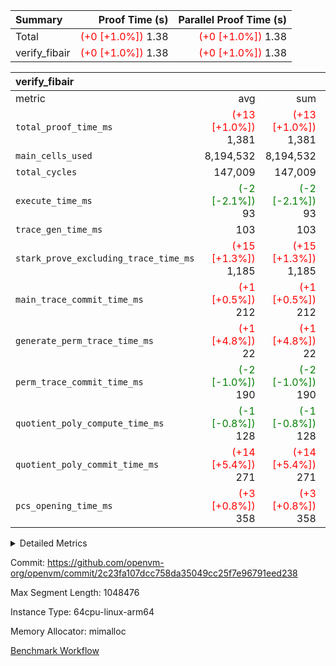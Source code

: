 | Summary | Proof Time (s) | Parallel Proof Time (s) |
|:---|---:|---:|
| Total | <span style='color: red'>(+0 [+1.0%])</span> 1.38 | <span style='color: red'>(+0 [+1.0%])</span> 1.38 |
| verify_fibair | <span style='color: red'>(+0 [+1.0%])</span> 1.38 | <span style='color: red'>(+0 [+1.0%])</span> 1.38 |


| verify_fibair |||||
|:---|---:|---:|---:|---:|
|metric|avg|sum|max|min|
| `total_proof_time_ms ` | <span style='color: red'>(+13 [+1.0%])</span> 1,381 | <span style='color: red'>(+13 [+1.0%])</span> 1,381 | <span style='color: red'>(+13 [+1.0%])</span> 1,381 | <span style='color: red'>(+13 [+1.0%])</span> 1,381 |
| `main_cells_used     ` |  8,194,532 |  8,194,532 |  8,194,532 |  8,194,532 |
| `total_cycles        ` |  147,009 |  147,009 |  147,009 |  147,009 |
| `execute_time_ms     ` | <span style='color: green'>(-2 [-2.1%])</span> 93 | <span style='color: green'>(-2 [-2.1%])</span> 93 | <span style='color: green'>(-2 [-2.1%])</span> 93 | <span style='color: green'>(-2 [-2.1%])</span> 93 |
| `trace_gen_time_ms   ` |  103 |  103 |  103 |  103 |
| `stark_prove_excluding_trace_time_ms` | <span style='color: red'>(+15 [+1.3%])</span> 1,185 | <span style='color: red'>(+15 [+1.3%])</span> 1,185 | <span style='color: red'>(+15 [+1.3%])</span> 1,185 | <span style='color: red'>(+15 [+1.3%])</span> 1,185 |
| `main_trace_commit_time_ms` | <span style='color: red'>(+1 [+0.5%])</span> 212 | <span style='color: red'>(+1 [+0.5%])</span> 212 | <span style='color: red'>(+1 [+0.5%])</span> 212 | <span style='color: red'>(+1 [+0.5%])</span> 212 |
| `generate_perm_trace_time_ms` | <span style='color: red'>(+1 [+4.8%])</span> 22 | <span style='color: red'>(+1 [+4.8%])</span> 22 | <span style='color: red'>(+1 [+4.8%])</span> 22 | <span style='color: red'>(+1 [+4.8%])</span> 22 |
| `perm_trace_commit_time_ms` | <span style='color: green'>(-2 [-1.0%])</span> 190 | <span style='color: green'>(-2 [-1.0%])</span> 190 | <span style='color: green'>(-2 [-1.0%])</span> 190 | <span style='color: green'>(-2 [-1.0%])</span> 190 |
| `quotient_poly_compute_time_ms` | <span style='color: green'>(-1 [-0.8%])</span> 128 | <span style='color: green'>(-1 [-0.8%])</span> 128 | <span style='color: green'>(-1 [-0.8%])</span> 128 | <span style='color: green'>(-1 [-0.8%])</span> 128 |
| `quotient_poly_commit_time_ms` | <span style='color: red'>(+14 [+5.4%])</span> 271 | <span style='color: red'>(+14 [+5.4%])</span> 271 | <span style='color: red'>(+14 [+5.4%])</span> 271 | <span style='color: red'>(+14 [+5.4%])</span> 271 |
| `pcs_opening_time_ms ` | <span style='color: red'>(+3 [+0.8%])</span> 358 | <span style='color: red'>(+3 [+0.8%])</span> 358 | <span style='color: red'>(+3 [+0.8%])</span> 358 | <span style='color: red'>(+3 [+0.8%])</span> 358 |



<details>
<summary>Detailed Metrics</summary>

|  | verify_program_compile_ms | total_cells | stark_prove_excluding_trace_time_ms | quotient_poly_compute_time_ms | quotient_poly_commit_time_ms | perm_trace_commit_time_ms | pcs_opening_time_ms | main_trace_commit_time_ms |
| --- | --- | --- | --- | --- | --- | --- | --- |
|  | 7 | 65,536 | 62 | 3 | 13 | 0 | 32 | 13 | 

| air_name | rows | quotient_deg | main_cols | interactions | constraints | cells |
| --- | --- | --- | --- | --- | --- | --- |
| AccessAdapterAir<2> |  | 4 |  | 5 | 11 |  | 
| AccessAdapterAir<4> |  | 4 |  | 5 | 11 |  | 
| AccessAdapterAir<8> |  | 4 |  | 5 | 11 |  | 
| FibonacciAir | 32,768 | 1 | 2 |  | 5 | 65,536 | 
| FriReducedOpeningAir |  | 4 |  | 39 | 60 |  | 
| JalRangeCheckAir |  | 4 |  | 9 | 11 |  | 
| NativePoseidon2Air<BabyBearParameters>, 1> |  | 4 |  | 136 | 533 |  | 
| PhantomAir |  | 4 |  | 3 | 4 |  | 
| ProgramAir |  | 1 |  | 1 | 4 |  | 
| VariableRangeCheckerAir |  | 1 |  | 1 | 4 |  | 
| VmAirWrapper<AluNativeAdapterAir, FieldArithmeticCoreAir> |  | 4 |  | 15 | 23 |  | 
| VmAirWrapper<BranchNativeAdapterAir, BranchEqualCoreAir<1> |  | 4 |  | 11 | 22 |  | 
| VmAirWrapper<NativeAdapterAir<2, 0>, PublicValuesCoreAir> |  | 4 |  | 11 | 22 |  | 
| VmAirWrapper<NativeLoadStoreAdapterAir<1>, NativeLoadStoreCoreAir<1> |  | 4 |  | 15 | 16 |  | 
| VmAirWrapper<NativeLoadStoreAdapterAir<4>, NativeLoadStoreCoreAir<4> |  | 4 |  | 15 | 16 |  | 
| VmAirWrapper<NativeVectorizedAdapterAir<4>, FieldExtensionCoreAir> |  | 4 |  | 15 | 23 |  | 
| VmConnectorAir |  | 4 |  | 5 | 9 |  | 
| VolatileBoundaryAir |  | 4 |  | 4 | 16 |  | 

| group | trace_gen_time_ms | total_proof_time_ms | total_cycles | total_cells | stark_prove_excluding_trace_time_ms | quotient_poly_compute_time_ms | quotient_poly_commit_time_ms | perm_trace_commit_time_ms | pcs_opening_time_ms | main_trace_commit_time_ms | main_cells_used | generate_perm_trace_time_ms | execute_time_ms |
| --- | --- | --- | --- | --- | --- | --- | --- | --- | --- | --- | --- | --- | --- |
| verify_fibair | 103 | 1,381 | 147,009 | 23,947,938 | 1,185 | 128 | 271 | 190 | 358 | 212 | 8,194,532 | 22 | 93 | 

| group | air_name | rows | prep_cols | perm_cols | main_cols | cells |
| --- | --- | --- | --- | --- | --- | --- |
| verify_fibair | AccessAdapterAir<2> | 32,768 |  | 12 | 11 | 753,664 | 
| verify_fibair | AccessAdapterAir<4> | 16,384 |  | 12 | 13 | 409,600 | 
| verify_fibair | AccessAdapterAir<8> | 128 |  | 12 | 17 | 3,712 | 
| verify_fibair | FriReducedOpeningAir | 1,024 |  | 44 | 27 | 72,704 | 
| verify_fibair | JalRangeCheckAir | 16,384 |  | 16 | 12 | 458,752 | 
| verify_fibair | NativePoseidon2Air<BabyBearParameters>, 1> | 16,384 |  | 160 | 399 | 9,158,656 | 
| verify_fibair | PhantomAir | 8,192 |  | 8 | 6 | 114,688 | 
| verify_fibair | ProgramAir | 8,192 |  | 8 | 10 | 147,456 | 
| verify_fibair | VariableRangeCheckerAir | 262,144 | 2 | 8 | 1 | 2,359,296 | 
| verify_fibair | VmAirWrapper<AluNativeAdapterAir, FieldArithmeticCoreAir> | 131,072 |  | 20 | 29 | 6,422,528 | 
| verify_fibair | VmAirWrapper<BranchNativeAdapterAir, BranchEqualCoreAir<1> | 16,384 |  | 16 | 23 | 638,976 | 
| verify_fibair | VmAirWrapper<NativeLoadStoreAdapterAir<1>, NativeLoadStoreCoreAir<1> | 32,768 |  | 24 | 21 | 1,474,560 | 
| verify_fibair | VmAirWrapper<NativeLoadStoreAdapterAir<4>, NativeLoadStoreCoreAir<4> | 16,384 |  | 24 | 27 | 835,584 | 
| verify_fibair | VmAirWrapper<NativeVectorizedAdapterAir<4>, FieldExtensionCoreAir> | 8,192 |  | 20 | 38 | 475,136 | 
| verify_fibair | VmConnectorAir | 2 | 1 | 12 | 5 | 34 | 
| verify_fibair | VolatileBoundaryAir | 32,768 |  | 8 | 11 | 622,592 | 

</details>


Commit: https://github.com/openvm-org/openvm/commit/2c23fa107dcc758da35049cc25f7e96791eed238

Max Segment Length: 1048476

Instance Type: 64cpu-linux-arm64

Memory Allocator: mimalloc

[Benchmark Workflow](https://github.com/openvm-org/openvm/actions/runs/13773992037)
